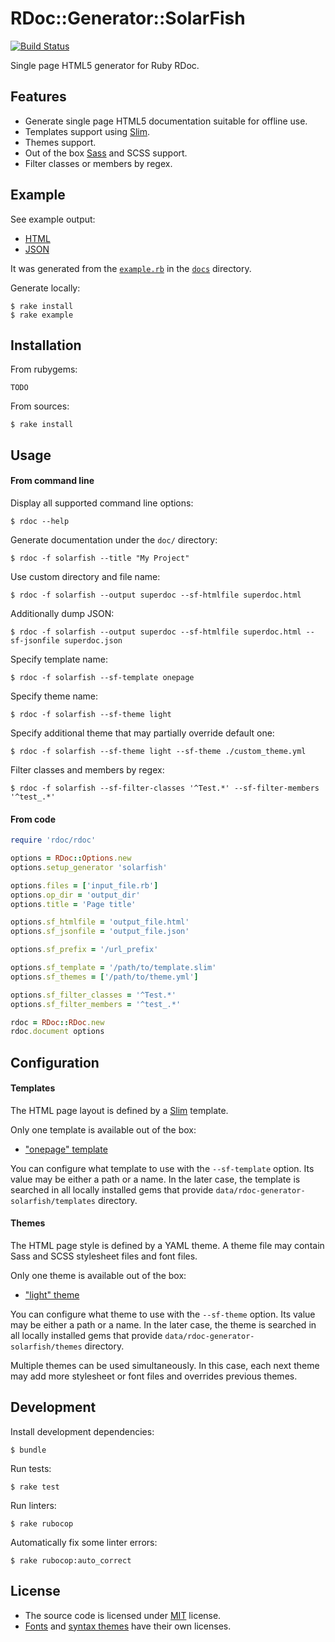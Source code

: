# RDoc::Generator::SolarFish

[![Build Status](https://travis-ci.org/rbdoc/rdoc-generator-solarfish.svg?branch=master)](https://travis-ci.org/rbdoc/rdoc-generator-solarfish)

Single page HTML5 generator for Ruby RDoc.

## Features

* Generate single page HTML5 documentation suitable for offline use.
* Templates support using [Slim](http://slim-lang.com/).
* Themes support.
* Out of the box [Sass](http://sass-lang.com/) and SCSS support.
* Filter classes or members by regex.

## Example

See example output:

* [HTML](https://rbdoc.github.io/rdoc-generator-solarfish/example_output/)
* [JSON](docs/example_output/index.json)

It was generated from the [`example.rb`](docs/example.rb) in the [`docs`](docs) directory.

Generate locally:

```
$ rake install
$ rake example
```

## Installation

From rubygems:

```
TODO
```

From sources:

```
$ rake install
```

## Usage

#### From command line

Display all supported command line options:

```
$ rdoc --help
```

Generate documentation under the `doc/` directory:

```
$ rdoc -f solarfish --title "My Project"
```

Use custom directory and file name:

```
$ rdoc -f solarfish --output superdoc --sf-htmlfile superdoc.html
```

Additionally dump JSON:

```
$ rdoc -f solarfish --output superdoc --sf-htmlfile superdoc.html --sf-jsonfile superdoc.json
```

Specify template name:

```
$ rdoc -f solarfish --sf-template onepage
```

Specify theme name:

```
$ rdoc -f solarfish --sf-theme light
```

Specify additional theme that may partially override default one:

```
$ rdoc -f solarfish --sf-theme light --sf-theme ./custom_theme.yml
```

Filter classes and members by regex:

```
$ rdoc -f solarfish --sf-filter-classes '^Test.*' --sf-filter-members '^test_.*'
```

#### From code

```ruby
require 'rdoc/rdoc'

options = RDoc::Options.new
options.setup_generator 'solarfish'

options.files = ['input_file.rb']
options.op_dir = 'output_dir'
options.title = 'Page title'

options.sf_htmlfile = 'output_file.html'
options.sf_jsonfile = 'output_file.json'

options.sf_prefix = '/url_prefix'

options.sf_template = '/path/to/template.slim'
options.sf_themes = ['/path/to/theme.yml']

options.sf_filter_classes = '^Test.*'
options.sf_filter_members = '^test_.*'

rdoc = RDoc::RDoc.new
rdoc.document options
```

## Configuration

#### Templates

The HTML page layout is defined by a [Slim](http://slim-lang.com/) template.

Only one template is available out of the box:

* ["onepage" template](https://github.com/rbdoc/rdoc-generator-solarfish/blob/master/data/rdoc-generator-solarfish/templates/onepage.slim)

You can configure what template to use with the `--sf-template` option. Its value may be either a path or a name. In the later case, the template is searched in all locally installed gems that provide `data/rdoc-generator-solarfish/templates` directory.

#### Themes

The HTML page style is defined by a YAML theme. A theme file may contain Sass and SCSS stylesheet files and font files.

Only one theme is available out of the box:

* ["light" theme](https://github.com/rbdoc/rdoc-generator-solarfish/blob/master/data/rdoc-generator-solarfish/themes/light.yml)

You can configure what theme to use with the `--sf-theme` option. Its value may be either a path or a name. In the later case, the theme is searched in all locally installed gems that provide `data/rdoc-generator-solarfish/themes` directory.

Multiple themes can be used simultaneously. In this case, each next theme may add more stylesheet or font files and overrides previous themes.

## Development

Install development dependencies:

```
$ bundle
```

Run tests:

```
$ rake test
```

Run linters:

```
$ rake rubocop
```

Automatically fix some linter errors:

```
$ rake rubocop:auto_correct
```

## License

* The source code is licensed under [MIT](LICENSE) license.
* [Fonts](data/rdoc-generator-solarfish/themes/common/fonts) and [syntax themes](data/rdoc-generator-solarfish/themes/common/syntax) have their own licenses.
